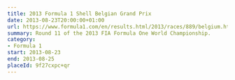 ```yaml
---
title: 2013 Formula 1 Shell Belgian Grand Prix
date: 2013-08-23T20:00:00+01:00
url: https://www.formula1.com/en/results.html/2013/races/889/belgium.html
summary: Round 11 of the 2013 FIA Formula One World Championship.
category:
- Formula 1
start: 2013-08-23
end: 2013-08-25
placeId: 9f27cxpc+qr
---
```

